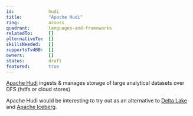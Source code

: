 ```yaml
---
id:             hudi
title:      	"Apache Hudi"
ring:       	assess
quadrant:   	languages-and-frameworks
relatedTo:		[]
alternativeTo:	[]
skillsNeeded:	[]
supportsTvdBB:	[]
owners:         [] 
status:			draft
featured:       true
---
```


[Apache Hudi](https://iceberg.apache.org/) ingests & manages storage of large analytical datasets over DFS (hdfs or cloud stores)

Apache Hudi would be interesting to try out as an alternative to [Delta Lake](../languages-and-frameworks/delta-lake.html) and [Apache Iceberg](../languages-and-frameworks/apache-iceberg.html). 

